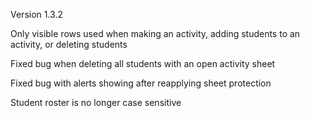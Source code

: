 Version 1.3.2	

Only visible rows used when making an activity, adding students to an activity, or deleting students
 
Fixed bug when deleting all students with an open activity sheet

Fixed bug with alerts showing after reapplying sheet protection

Student roster is no longer case sensitive

